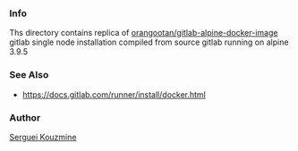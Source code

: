 ### Info

Ths directory contains replica of [orangootan/gitlab-alpine-docker-image](https://github.com/ring0club/gitlab-alpine-docker-image) gitlab single node installation compiled from source gitlab running on alpine 3.9.5

### See Also
  * https://docs.gitlab.com/runner/install/docker.html

### Author
[Serguei Kouzmine](kouzmine_serguei@yahoo.com)

